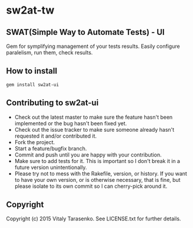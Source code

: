 # sw2at-tw
## SWAT(Simple Way to Automate Tests) - UI
Gem for symplifying management of your tests results. Easily configure paralelism, run them, check results.

## How to install
    gem install sw2at-ui

## Contributing to sw2at-ui
 
* Check out the latest master to make sure the feature hasn't been implemented or the bug hasn't been fixed yet.
* Check out the issue tracker to make sure someone already hasn't requested it and/or contributed it.
* Fork the project.
* Start a feature/bugfix branch.
* Commit and push until you are happy with your contribution.
* Make sure to add tests for it. This is important so I don't break it in a future version unintentionally.
* Please try not to mess with the Rakefile, version, or history. If you want to have your own version, or is otherwise necessary, that is fine, but please isolate to its own commit so I can cherry-pick around it.

## Copyright

Copyright (c) 2015 Vitaly Tarasenko. See LICENSE.txt for
further details.

